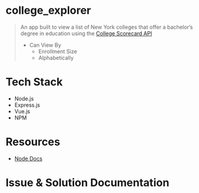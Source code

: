 # college_explorer
> An app built to view a list of New York colleges that offer a bachelor’s degree in education using the [College Scorecard API](https://collegescorecard.ed.gov/data/documentation/)
> * Can View By
>   * Enrollment Size
>   * Alphabetically
# Tech Stack
* Node.js
* Express.js
* Vue.js
* NPM

# Resources
* [Node Docs](https://nodejs.org/dist/latest-v13.x/docs/api/)

# Issue & Solution Documentation